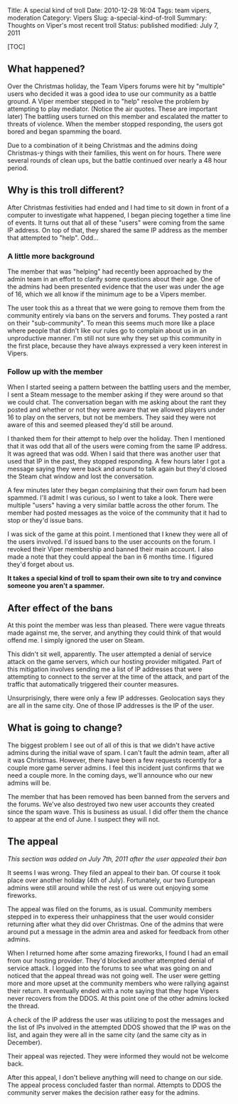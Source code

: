 Title: A special kind of troll
Date: 2010-12-28 16:04
Tags: team vipers, moderation
Category: Vipers
Slug: a-special-kind-of-troll
Summary: Thoughts on Viper's most recent troll
Status: published
modified: July 7, 2011

[TOC]

## What happened?

Over the Christmas holiday, the Team Vipers forums were hit by "multiple" users who decided it was a good idea to use our community
as a battle ground. A Viper member stepped in to "help" resolve the problem by attempting to play mediator. (Notice the
air quotes. These are important later) The battling users turned on this member and escalated the matter to threats of violence.
When the member stopped responding, the users got bored and began spamming the board.

Due to a combination of it being Christmas and the admins doing Christmas-y things with their families, this went on for
hours. There were several rounds of clean ups, but the battle continued over nearly a 48 hour period.

## Why is this troll different?

After Christmas festivities had ended and I had time to sit down in front of a computer to investigate what happened, I began
piecing together a time line of events. It turns out that all of these "users" were coming from the same IP address.
On top of that, they shared the same IP address as the member that attempted to "help". Odd...

### A little more background

The member that was "helping" had recently been approached by the admin team in an effort to clarify some questions about
their age. One of the admins had been presented evidence that the user was under the age of 16, which we all know if the
minimum age to be a Vipers member.

The user took this as a threat that we were going to remove them from the community entirely via bans on the servers and
forums. They posted a rant on their "sub-community". To mean this seems much more like a place where people that didn't
like our rules go to complain about us in an unproductive manner. I'm still not sure why they set up this community in
the first place, because they have always expressed a very keen interest in Vipers.

### Follow up with the member

When I started seeing a pattern between the battling users and the member, I sent a Steam message to the member asking
if they were around so that we could chat. The conversation began with me asking about the rant they posted and whether
or not they were aware that we allowed players under 16 to play on the servers, but not be members. They said they were
not aware of this and seemed pleased they'd still be around.

I thanked them for their attempt to help over the holiday. Then I mentioned that it was odd that all of the users were
coming from the same IP address. It was agreed that was odd. When I said that there was another user that used that IP in
the past, they stopped responding. A few hours later I got a message saying they were back and around to talk again but
they'd closed the Steam chat window and lost the conversation.

A few minutes later they began complaining that their own forum had been spammed. I'll admit I was curious, so I went to
take a look. There were multiple "users" having a very similar battle across the other forum. The member had posted messages
as the voice of the community that it had to stop or they'd issue bans.

I was sick of the game at this point. I mentioned that I knew they were all of the users involved. I'd issued bans to the
user accounts on the forum. I revoked their Viper membership and banned their main account. I also made a note that they
could appeal the ban in 6 months time. I figured they'd forget about us.

**It takes a special kind of troll to spam their own site to try and convince someone you aren't a spammer.**

## After effect of the bans

At this point the member was less than pleased. There were vague threats made against me, the server, and anything they
could think of that would offend me. I simply ignored the user on Steam.

This didn't sit well, apparently. The user attempted a denial of service attack on the game servers, which our hosting
provider mitigated. Part of this mitigation involves sending me a list of IP addresses that were attempting to connect
to the server at the time of the attack, and part of the traffic that automatically triggered their counter measures.

Unsurprisingly, there were only a few IP addresses. Geolocation says they are all in the same city. One of those IP addresses
is the IP of the user.

## What is going to change?

The biggest problem I see out of all of this is that we didn't have active admins during the initial wave of spam. I can't fault
the admin team, after all it was Christmas. However, there have been a few requests recently for a couple more game server admins.
I feel this incident just confirms that we need a couple more. In the coming days, we'll announce who our new admins will be.

The member that has been removed has been banned from the servers and the forums. We've also destroyed two new user accounts
they created since the spam wave. This is business as usual. I did offer them the chance to appear at the end of June.
I suspect they will not.

## The appeal
*This section was added on July 7th, 2011 after the user appealed their ban*

It seems I was wrong. They filed an appeal to their ban. Of course it took place over another holiday (4th of July). Fortunately,
our two European admins were still around while the rest of us were out enjoying some fireworks.

The appeal was filed on the forums, as is usual. Community members stepped in to experess their unhappiness that the user
would consider returning after what they did over Christmas. One of the admins that were around put a message in the admin
area and asked for feedback from other admins.

When I returned home after some amazing fireworks, I found I had an email from our hosting provider. They'd blocked another
attempted denial of service attack. I logged into the forums to see what was going on and noticed that the appeal thread
was not going well. The user were getting more and more upset at the community members who were rallying against their
return. It eventually ended with a note saying that they hope Vipers never recovers from the DDOS. At this point one of the
other admins locked the thread.

A check of the IP address the user was utilizing to post the messages and the list of IPs involved in the attempted DDOS
showed that the IP was on the list, and again they were all in the same city (and the same city as in December).

Their appeal was rejected. They were informed they would not be welcome back.

After this appeal, I don't believe anything will need to change on our side. The appeal process concluded faster than normal.
Attempts to DDOS the community server makes the decision rather easy for the admins.
